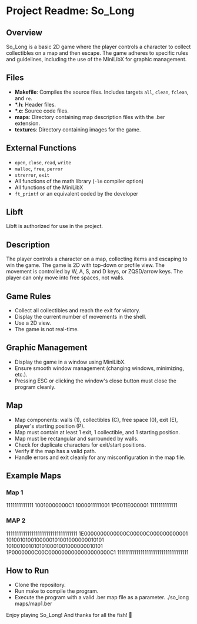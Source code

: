 # Project Readme: So_Long

## Overview
So_Long is a basic 2D game where the player controls a character to collect collectibles on a map and then escape. The game adheres to specific rules and guidelines, including the use of the MiniLibX for graphic management.

## Files
- **Makefile**: Compiles the source files. Includes targets `all`, `clean`, `fclean`, and `re`.
- **\*.h**: Header files.
- **\*.c**: Source code files.
- **maps**: Directory containing map description files with the .ber extension.
- **textures**: Directory containing images for the game.

## External Functions
- `open`, `close`, `read`, `write`
- `malloc`, `free`, `perror`
- `strerror`, `exit`
- All functions of the math library (`-lm` compiler option)
- All functions of the MiniLibX
- `ft_printf` or an equivalent coded by the developer

## Libft
Libft is authorized for use in the project.

## Description
The player controls a character on a map, collecting items and escaping to win the game. The game is 2D with top-down or profile view. The movement is controlled by W, A, S, and D keys, or ZQSD/arrow keys. The player can only move into free spaces, not walls.

## Game Rules
- Collect all collectibles and reach the exit for victory.
- Display the current number of movements in the shell.
- Use a 2D view.
- The game is not real-time.

## Graphic Management
- Display the game in a window using MiniLibX.
- Ensure smooth window management (changing windows, minimizing, etc.).
- Pressing ESC or clicking the window's close button must close the program cleanly.

## Map
- Map components: walls (1), collectibles (C), free space (0), exit (E), player's starting position (P).
- Map must contain at least 1 exit, 1 collectible, and 1 starting position.
- Map must be rectangular and surrounded by walls.
- Check for duplicate characters for exit/start positions.
- Verify if the map has a valid path.
- Handle errors and exit cleanly for any misconfiguration in the map file.

## Example Maps
### Map 1
1111111111111
10010000000C1
1000011111001
1P0011E000001
1111111111111

### MAP 2
1111111111111111111111111111111111
1E0000000000000C00000C000000000001
1010010100100000101001000000010101
1010010010101010001001000000010101
1P0000000C00C0000000000000000000C1
1111111111111111111111111111111111

## How to Run
- Clone the repository.
- Run make to compile the program.
- Execute the program with a valid .ber map file as a parameter.
./so_long maps/map1.ber

Enjoy playing So_Long! And thanks for all the fish! 🐬
